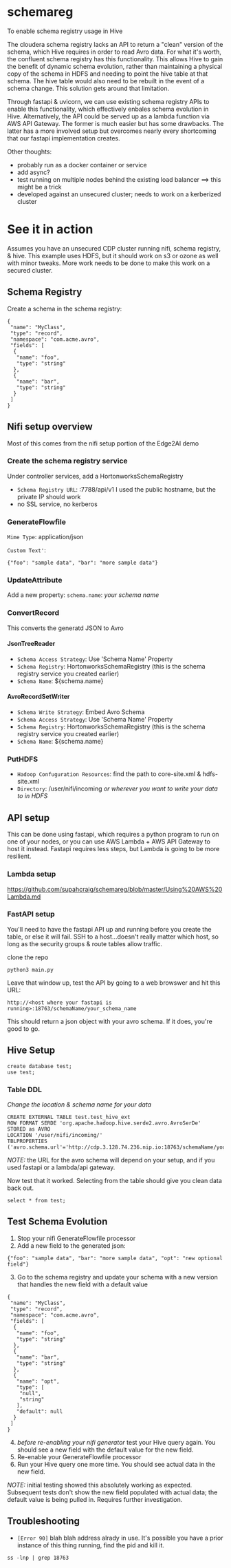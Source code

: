 # schemareg
To enable schema registry usage in Hive


The cloudera schema registry lacks an API to return a "clean" version of the schema, which Hive requires in order to read Avro data.   For what it's worth, the confluent schema registry has this functionality.  This allows Hive to gain the benefit of dynamic schema evolution, rather than maintaining a physical copy of the schema in HDFS and needing to point the hive table at that schema.   The hive table would also need to be rebuilt in the event of a schema change.   This solution gets around that limitation.

Through fastapi & uvicorn, we can use existing schema registry APIs to enable this functionality, which effectively enbales schema evolution in Hive.  Alternatively, the API could be served up as a lambda function via AWS API Gateway.  The former is much easier but has some drawbacks.   The latter has a more involved setup but overcomes nearly every shortcoming that our fastapi implementation creates.   




Other thoughts:

* probably run as a docker container or service
* add async?
* test running on multiple nodes behind the existing load balancer ==> this might be a trick
* developed against an unsecured cluster; needs to work on a kerberized cluster



# See it in action

Assumes you have an unsecured CDP cluster running nifi, schema registry, & hive.   This example uses HDFS, but it should work on s3 or ozone as well with minor tweaks.  More work needs to be done to make this work on a secured cluster.

## Schema Registry

Create a schema in the schema registry:

```
{
 "name": "MyClass",
 "type": "record",
 "namespace": "com.acme.avro",
 "fields": [
  {
   "name": "foo",
   "type": "string"
  },
  {
   "name": "bar",
   "type": "string"
  }
 ]
}
```


## Nifi setup overview

Most of this comes from the nifi setup portion of the Edge2AI demo


### Create the schema registry service

Under controller services, add a HortonworksSchemaRegistry
* `Schema Registry URL`:  <schema registry hostname>:7788/api/v1  I used the public hostname, but the private IP should work
* no SSL service, no kerberos



### GenerateFlowfile

`Mime Type`:  application/json

`Custom Text'`:
```
{"foo": "sample data", "bar": "more sample data"}
```


### UpdateAttribute 

Add a new property:
`schema.name`:  _your schema name_

### ConvertRecord
This converts the generatd JSON to Avro

#### JsonTreeReader

* `Schema Access Strategy`:  Use 'Schema Name' Property
* `Schema Registry`:  HortonworksSchemaRegistry (this is the schema registry service you created earlier)
* `Schema Name`:  ${schema.name}

#### AvroRecordSetWriter

* `Schema Write Strategy`:  Embed Avro Schema
* `Schema Access Strategy`:  Use 'Schema Name' Property
* `Schema Registry`:  HortonworksSchemaRegistry (this is the schema registry service you created earlier)
* `Schema Name`:  ${schema.name}


### PutHDFS

* `Hadoop Confuguration Resources`: find the path to core-site.xml & hdfs-site.xml
* `Directory`:  /user/nifi/incoming _or wherever you want to write your data to in HDFS_


## API setup

This can be done using fastapi, which requires a python program to run on one of your nodes, or you can use AWS Lambda + AWS API Gateway to host it instead.   Fastapi requires less steps, but Lambda is going to be more resilient.
 
### Lambda setup
https://github.com/supahcraig/schemareg/blob/master/Using%20AWS%20Lambda.md

 
### FastAPI setup
 
You'll need to have the fastapi API up and running before you create the table, or else it will fail.  SSH to a host...doesn't really matter which host, so long as the security groups & route tables allow traffic.

clone the repo

```
python3 main.py
```

Leave that window up, test the API by going to a web browswer and hit this URL:
  
`http://<host where your fastapi is running>:18763/schemaName/your_schema_name`
  
This should return a json object with your avro schema.   If it does, you're good to go.


## Hive Setup

```
create database test;
use test;
```

### Table DDL

_Change the location & schema name for your data_

```
CREATE EXTERNAL TABLE test.test_hive_ext
ROW FORMAT SERDE 'org.apache.hadoop.hive.serde2.avro.AvroSerDe'
STORED as AVRO
LOCATION '/user/nifi/incoming/'
TBLPROPERTIES ('avro.schema.url'='http://cdp.3.128.74.236.nip.io:18763/schemaName/your_schema_name');
```

 *NOTE:* the URL for the avro schema will depend on your setup, and if you used fastapi or a lambda/api gateway.

Now test that it worked.   Selecting from the table should give you clean data back out.

`select * from test;`


## Test Schema Evolution

1.  Stop your nifi GenerateFlowfile processor
2.  Add a new field to the generated json:

```
{"foo": "sample data", "bar": "more sample data", "opt": "new optional field"}
```

3.  Go to the schema registry and update your schema with a new version that handles the new field with a default value

```
{
 "name": "MyClass",
 "type": "record",
 "namespace": "com.acme.avro",
 "fields": [
  {
   "name": "foo",
   "type": "string"
  },
  {
   "name": "bar",
   "type": "string"
  },
  {
   "name": "opt",
   "type": [
    "null",
    "string"
   ],
   "default": null
  }
 ]
}
```

4.  _before re-enabling your nifi generator_ test your Hive query again.  You should see a new field with the default value for the new field.
5.  Re-enable your GenerateFlowfile processor
6.  Run your Hive query one more time.  You should see actual data in the new field.
 
 
*NOTE:* initial testing showed this absolutely working as expected.   Subsequent tests don't show the new field populated with actual data; the default value is being pulled in.   Requires further investigation. 
 
## Troubleshooting
 
 * `[Error 90]` blah blah address alrady in use.   It's possible you have a prior instance of this thing running, find the pid and kill it.
 
 `ss -lnp | grep 18763`
 
 
 
